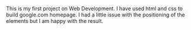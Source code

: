 This is my first project on Web Development. I have used html and css to build google.com homepage. I had a little issue with the positioning of the elements but I am happy with the result.